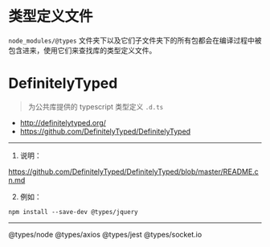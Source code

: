# 类型定义文件

`node_modules/@types` 文件夹下以及它们子文件夹下的所有包都会在编译过程中被包含进来，使用它们来查找库的类型定义文件。

# DefinitelyTyped

> 为公共库提供的 typescript 类型定义 `.d.ts`

* http://definitelytyped.org/
* https://github.com/DefinitelyTyped/DefinitelyTyped

---

1. 说明：

https://github.com/DefinitelyTyped/DefinitelyTyped/blob/master/README.cn.md

2. 例如：

```
npm install --save-dev @types/jquery
```

---

@types/node
@types/axios
@types/jest
@types/socket.io